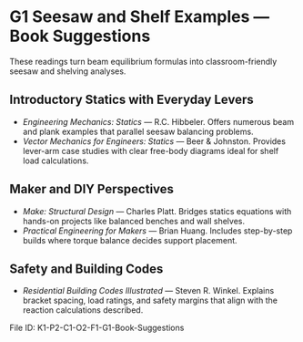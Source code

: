 # G1 Seesaw and Shelf Examples — Book Suggestions

These readings turn beam equilibrium formulas into classroom-friendly seesaw and shelving analyses.

## Introductory Statics with Everyday Levers
- *Engineering Mechanics: Statics* — R.C. Hibbeler. Offers numerous beam and plank examples that parallel seesaw balancing problems.
- *Vector Mechanics for Engineers: Statics* — Beer & Johnston. Provides lever-arm case studies with clear free-body diagrams ideal for shelf load calculations.

## Maker and DIY Perspectives
- *Make: Structural Design* — Charles Platt. Bridges statics equations with hands-on projects like balanced benches and wall shelves.
- *Practical Engineering for Makers* — Brian Huang. Includes step-by-step builds where torque balance decides support placement.

## Safety and Building Codes
- *Residential Building Codes Illustrated* — Steven R. Winkel. Explains bracket spacing, load ratings, and safety margins that align with the reaction calculations described.

File ID: K1-P2-C1-O2-F1-G1-Book-Suggestions
